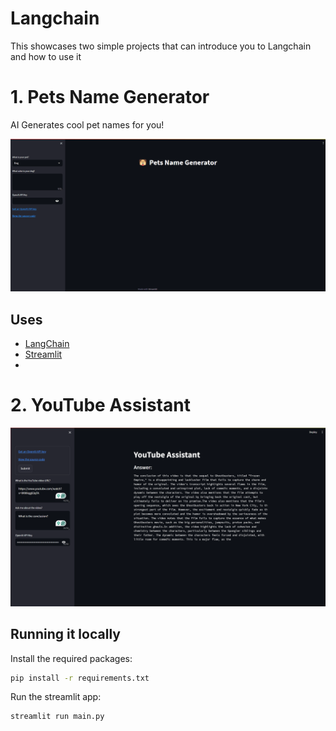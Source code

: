 # Langchain

This showcases two simple projects that can introduce you to Langchain and how to use it

# 1. Pets Name Generator

AI Generates cool pet names for you!

![Pets Name Web app demo](/images/Pets-Name-LangChain.gif)

## Uses

- [LangChain](https://python.langchain.com/docs/get_started/introduction.html)
- [Streamlit](https://streamlit.io/)
- 
# 2. YouTube Assistant

![YouTube Assistant App](/images/YouTube-Assistant.png)

## Running it locally

Install the required packages:

```bash
pip install -r requirements.txt
```

Run the streamlit app:

```bash
streamlit run main.py
```
